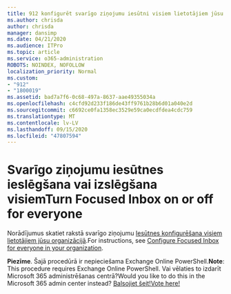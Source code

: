 ```yaml
---
title: 912 konfigurēt svarīgo ziņojumu iesūtni visiem lietotājiem jūsu organizācijā
ms.author: chrisda
author: chrisda
manager: dansimp
ms.date: 04/21/2020
ms.audience: ITPro
ms.topic: article
ms.service: o365-administration
ROBOTS: NOINDEX, NOFOLLOW
localization_priority: Normal
ms.custom:
- "912"
- "1800019"
ms.assetid: bad7a7f6-0c68-497a-8637-aae49355034a
ms.openlocfilehash: c4cfd92d233f186de43ff9761b28b6d01a040e2d
ms.sourcegitcommit: c6692ce0fa1358ec3529e59ca0ecdfdea4cdc759
ms.translationtype: MT
ms.contentlocale: lv-LV
ms.lasthandoff: 09/15/2020
ms.locfileid: "47807594"
---
```

# <a name="turn-focused-inbox-on-or-off-for-everyone"></a><span data-ttu-id="2a08d-102">Svarīgo ziņojumu iesūtnes ieslēgšana vai izslēgšana visiem</span><span class="sxs-lookup"><span data-stu-id="2a08d-102">Turn Focused Inbox on or off for everyone</span></span>

<span data-ttu-id="2a08d-103">Norādījumus skatiet rakstā svarīgo ziņojumu [Iesūtnes konfigurēšana visiem lietotājiem jūsu organizācijā](https://docs.microsoft.com/microsoft-365/admin/setup/configure-focused-inbox).</span><span class="sxs-lookup"><span data-stu-id="2a08d-103">For instructions, see [Configure Focused Inbox for everyone in your organization](https://docs.microsoft.com/microsoft-365/admin/setup/configure-focused-inbox).</span></span>

<span data-ttu-id="2a08d-104">**Piezīme**. Šajā procedūrā ir nepieciešama Exchange Online PowerShell.</span><span class="sxs-lookup"><span data-stu-id="2a08d-104">**Note**: This procedure requires Exchange Online PowerShell.</span></span> <span data-ttu-id="2a08d-105">Vai vēlaties to izdarīt Microsoft 365 administrēšanas centrā?</span><span class="sxs-lookup"><span data-stu-id="2a08d-105">Would you like to do this in the Microsoft 365 admin center instead?</span></span> [<span data-ttu-id="2a08d-106">Balsojiet šeit!</span><span class="sxs-lookup"><span data-stu-id="2a08d-106">Vote here!</span></span>](https://go.microsoft.com/fwlink/p/?linkid=862489)
